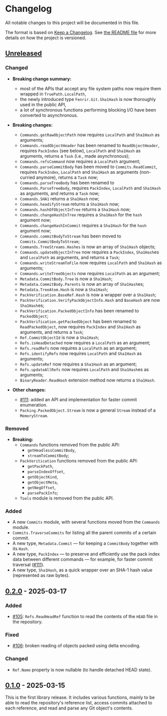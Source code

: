 <!--
SPDX-FileCopyrightText: 2021-2025 Fenrir contributors <https://github.com/ForNeVeR/Fenrir>

SPDX-License-Identifier: MIT
-->

Changelog
=========
All notable changes to this project will be documented in this file.

The format is based on [Keep a Changelog][keep-a-changelog]. See [the README file][docs.readme] for more details on how the project is versioned.

## [Unreleased]
### Changed
- **Breaking change summary:**
    - most of the APIs that accept any file system paths now require them wrapped in `TruePath.LocalPath`,
    - the newly introduced type `Fenrir.Git.Sha1Hash` is now thoroughly used in the public API,
    - a lot of synchronous functions performing blocking I/O have been converted to asynchronous.

- **Breaking changes:**
    - `Commands.getRawObjectPath` now requires `LocalPath` and `Sha1Hash` as arguments;
    - `Commands.readObjectHeader` has been renamed to `ReadObjectHeader`, requires `PackIndex` (see below), `LocalPath` and `Sha1Hash` as arguments, returns a `Task` (i.e., made asynchronous);
    - `Commands.refsCommand` now requires a `LocalPath` argument;
    - `Commands.parseCommitBody` has been moved to `Commits.ReadCommit`, requires `PackIndex`, `LocalPath` and `Sha1Hash` as arguments (non-curried anymore), returns a `Task` now;
    - `Commands.parseTreeBody` has been renamed to `Commands.ParseTreeBody`, requires `PackIndex`, `LocalPath` and `Sha1Hash` as arguments, and returns a `Task` now;
    - `Commands.SHA1` returns a `Sha1Hash` now;
    - `Commands.headifyStream` returns a `Sha1Hash` now;
    - `Commands.hashOfObjectInTree` returns a `Sha1Hash` now;
    - `Commands.changeHashInTree` requires a `Sha1Hash` for the `hash` argument now;
    - `Commands.changeHashInCommit` requires a `Sha1Hash` for the `hash` argument now;
    - `Commands.commitBodyToStream` has been moved to `Commits.CommitBodyToStream`;
    - `Commands.TreeStreams.Hashes` is now an array of `Sha1Hash` objects;
    - `Commands.updateObjectInTree` now requires a `PackIndex`, `Sha1Hash`es and `LocalPath` as arguments, and returns a `Task`;
    - `Commands.writeStreamToFile` now requires `LocalPath` and `Sha1Hash` as arguments;
    - `Commands.writeTreeObjects` now requires `LocalPath` as an argument;
    - `Metadata.CommitBody.Tree` is now a `Sha1Hash`;
    - `Metadata.CommitBody.Parents` is now an array of `Sha1Hash`es;
    - `Metadata.TreeAtom.Hash` is now a `Sha1Hash`;
    - `PackVerification.BaseRef.Hash` is now a wrapper over a `Sha1Hash`;
    - `PackVerification.VerifyPackObjectInfo.Hash` and `BaseHash` are now `Sha1Hash`es;
    - `PackVerification.PackedObjectInfo` has been renamed to `PackedObject`;
    - `PackVerification.getPackedObject` has been renamed to `ReadPackedObject`, now requires `PackIndex` and `Sha1Hash` as arguments, and returns a `Task`;
    - `Ref.CommitObjectId` is now a `Sha1Hash`;
    - `Refs.isHeadDetached` now requires a `LocalPath` as an argument;
    - `Refs.readRefs` now requires a `LocalPath` as an argument;
    - `Refs.identifyRefs` now requires `LocalPath` and `Sha1Hash` as arguments;
    - `Refs.updateRef` now requires a `Sha1Hash` as an argument;
    - `Refs.updateAllRefs` now requires `LocalPath` and `Sha1Hash`es as arguments;
    - `BinaryReader.ReadHash` extension method now returns a `Sha1Hash`.

- **Other changes:**
    - [#111](https://github.com/ForNeVeR/Fenrir/issues/111): added an API and implementation for faster commit enumeration.
    - `Packing.PackedObject.Stream` is now a general `Stream` instead of a `MemoryStream`.

### Removed
- **Breaking:**
    - `Commands` functions removed from the public API:
        - `getHeadlessCommitBody`,
        - `streamToCommitBody`;
    - `PackVeritication` functions removed from the public API:
        - `getPackPath`,
        - `parseIndexOffset`,
        - `getObjectKind`,
        - `getObjectMeta`,
        - `getNegOffset`,
        - `parsePackInfo`;
    - `Tools` module is removed from the public API.

### Added
- A new `Commits` module, with several functions moved from the `Commands` module.
- `Commits.TraverseCommits` for listing all the parent commits of a certain commit.
- A new type, `Metadata.Commit` — for keeping a `CommitBody` together with its `Hash`.
- A new type, `PackIndex` — to preserve and efficiently use the pack index data between different commands — for example, for faster commit traversal ([#111](https://github.com/ForNeVeR/Fenrir/issues/111)).
- A new type, `Sha1Hash`, as a quick wrapper over an SHA-1 hash value (represented as raw bytes).

## [0.2.0] - 2025-03-17
### Added
- [#105](https://github.com/ForNeVeR/Fenrir/issues/105): `Refs.ReadHeadRef` function to read the contents of the `HEAD` file in the repository.

### Fixed
- [#106](https://github.com/ForNeVeR/Fenrir/issues/106): broken reading of objects packed using delta encoding.

### Changed
- `Ref.Name` property is now nullable (to handle detached HEAD state).

## [0.1.0] - 2025-03-15
This is the first library release. It includes various functions, mainly to be able to read the repository's reference list, access commits attached to each reference, and read and parse any Git object's contents.

[docs.readme]: README.md
[keep-a-changelog]: https://keepachangelog.com/en/1.1.0/

[0.1.0]: https://github.com/ForNeVeR/Fenrir/releases/tag/v0.1.0
[0.2.0]: https://github.com/ForNeVeR/Fenrir/compare/v0.1.0...v0.2.0
[Unreleased]: https://github.com/ForNeVeR/Fenrir/compare/v0.2.0...HEAD
